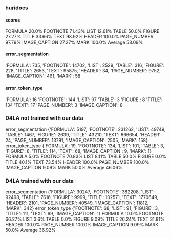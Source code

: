 ### huridocs

#### scores
FORMULA 20.0%
FOOTNOTE 71.43%
LIST 12.61%
TABLE 50.0%
FIGURE 27.27%
TITLE 33.66%
TEXT 98.92%
HEADER 100.0%
PAGE_NUMBER 97.79%
IMAGE_CAPTION 27.27%
MARK 100.0%
Average 58.09%

#### error_segmentation

'FORMULA': 735, 
'FOOTNOTE': 14702, 
'LIST': 2529, 
'TABLE': 316, 
'FIGURE': 228, 
'TITLE': 2653, 
'TEXT': 95875, 
'HEADER': 34, 
'PAGE_NUMBER': 9752, 
'IMAGE_CAPTION': 461, 
'MARK': 58

#### error_token_type
'FORMULA': 16
 'FOOTNOTE': 144
 'LIST': 97
 'TABLE': 3
 'FIGURE': 8
 'TITLE': 134
 'TEXT': 17
 'PAGE_NUMBER': 3
 'IMAGE_CAPTION': 8


### D4LA not trained with our data

error_segmentation
{'FORMULA': 5197, 'FOOTNOTE': 231262, 'LIST': 49749, 'TABLE': 1467, 'FIGURE': 2639, 'TITLE': 43210, 'TEXT': 666654, 'HEADER': 24, 'PAGE_NUMBER': 13791, 'IMAGE_CAPTION': 2505, 'MARK': 158}
error_token_type
{'FORMULA': 19, 'FOOTNOTE': 134, 'LIST': 101, 'TABLE': 3, 'FIGURE': 8, 'TITLE': 114, 'TEXT': 68, 'IMAGE_CAPTION': 9, 'MARK': 1}
FORMULA 5.0%
FOOTNOTE 70.83%
LIST 8.11%
TABLE 50.0%
FIGURE 0.0%
TITLE 40.1%
TEXT 73.54%
HEADER 100.0%
PAGE_NUMBER 100.0%
IMAGE_CAPTION 9.09%
MARK 50.0%
Average 46.06%


### D4LA trained with our data

error_segmentation
{'FORMULA': 30247, 'FOOTNOTE': 382208, 'LIST': 92498, 'TABLE': 7616, 'FIGURE': 9999, 'TITLE': 102571, 'TEXT': 1770649, 'HEADER': 2101, 'PAGE_NUMBER': 40549, 'IMAGE_CAPTION': 11812, 'MARK': 342}
error_token_type
{'FOOTNOTE': 68, 'LIST': 91, 'FIGURE': 3, 'TITLE': 111, 'TEXT': 69, 'IMAGE_CAPTION': 1}
FORMULA 10.0%
FOOTNOTE 66.27%
LIST 3.6%
TABLE 0.0%
FIGURE 9.09%
TITLE 26.24%
TEXT 31.81%
HEADER 100.0%
PAGE_NUMBER 100.0%
IMAGE_CAPTION 9.09%
MARK 50.0%
Average 36.92%

